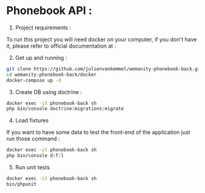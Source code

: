 # Phonebook API :

1. Project requirements :

To run this project you will need docker on your computer, if you don't have it, please refer to official documentation at :

[Get docker]: https://docs.docker.com/get-docker/



2. Get up and running :

```bash
git clone https://github.com/julienvankemmel/wemanity-phonebook-back.git
cd wemanity-phonebook-back/docker
docker-compose up -d

```

3. Create DB using doctrine :

```sh
docker exec -it phonebook-back sh
php bin/console doctrine:migrations:migrate
```

4. Load fixtures

If you want to have some data to test the front-end of the application just run those command :

```sh
docker exec -it phonebook-back sh
php bin/console d:f:l
```

5. Run unit tests

```sh
docker exec -it phonebook-back sh
bin/phpunit
```

